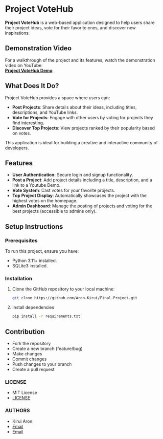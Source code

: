 # Project VoteHub

**Project VoteHub** is a web-based application designed to help users share their project ideas, vote for their favorite ones, and discover new inspirations.

## Demonstration Video

For a walkthrough of the project and its features, watch the demonstration video on YouTube:  
[**Project VoteHub Demo**](https://www.youtube.com/watch?v=tDQnSoBYVaU)

## What Does It Do?

Project VoteHub provides a space where users can:
- **Post Projects**: Share details about their ideas, including titles, descriptions, and YouTube links.
- **Vote for Projects**: Engage with other users by voting for projects they find interesting.
- **Discover Top Projects**: View projects ranked by their popularity based on votes.

This application is ideal for building a creative and interactive community of developers.


## Features

- **User Authentication**: Secure login and signup functionality.
- **Post a Project**: Add project details including a title, description, and a link to a Youtube Demo.
- **Vote System**: Cast votes for your favorite projects.
- **Top Project Display**: Automatically showcases the project with the highest votes on the homepage.
- **Admin Dashboard**: Manage the posting of projects and voting for the best projects (accessible to admins only).


## Setup Instructions

### Prerequisites
To run this project, ensure you have:
- Python 3.11+ installed.
- SQLite3 installed.

### Installation
1. Clone the GitHub repository to your local machine:

   ```bash
   git clone https://github.com/Aron-Kirui/Final-Project.git
   ```
   
2. Install dependencies

    ```bash
    pip install -r requirements.txt
    ```

## Contribution

-   Fork the repository
-   Create a new branch (feature/bug)
-   Make changes
-   Commit changes
-   Push changes to your branch
-   Create a pull request

### LICENSE

-   MIT License
-   [LICENSE](LICENSE)
 

### AUTHORS

-   Kirui Aron
-   [Email](mailto:kirui_kirui@college.harvard.edu)
-   [Email](mailto:shallonuwase@college.harvard.edu)



